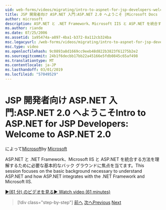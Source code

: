 ```yaml
---
uid: web-forms/videos/migrating/intro-to-aspnet-for-jsp-developers-welcome-to-aspnet-20
title: JSP 開発者向け ASP.NET 入門:ASP.NET 2.0 へようこそ |Microsoft Docs
author: microsoft
description: ASP.NET と .NET Framework、Microsoft IIS と ASP.NET を統合する方法を理解するために必要な基本的なバック グラウンドに焦点を当てます。
ms.author: riande
ms.date: 07/25/2006
ms.assetid: 1a95474a-a897-4ba1-b372-8a112cb324ba
msc.legacyurl: /web-forms/videos/migrating/intro-to-aspnet-for-jsp-developers-welcome-to-aspnet-20
msc.type: video
ms.openlocfilehash: 9c0893a8d1669cc9eeb48d822b3823f61275b2e2
ms.sourcegitcommit: 24b1f6decbb17bb22a45166e5fdb0845c65af498
ms.translationtype: MT
ms.contentlocale: ja-JP
ms.lasthandoff: 03/01/2019
ms.locfileid: "57049529"
---
```

<a name="intro-to-aspnet-for-jsp-developers-welcome-to-aspnet-20"></a><span data-ttu-id="52cd1-103">JSP 開発者向け ASP.NET 入門:ASP.NET 2.0 へようこそ</span><span class="sxs-lookup"><span data-stu-id="52cd1-103">Intro to ASP.NET for JSP Developers: Welcome to ASP.NET 2.0</span></span>
====================
<span data-ttu-id="52cd1-104">によって[Microsoft](https://github.com/microsoft)</span><span class="sxs-lookup"><span data-stu-id="52cd1-104">by [Microsoft](https://github.com/microsoft)</span></span>

<span data-ttu-id="52cd1-105">ASP.NET と .NET Framework、Microsoft IIS と ASP.NET を統合する方法を理解するために必要な基本的なバック グラウンドに焦点を当てます。</span><span class="sxs-lookup"><span data-stu-id="52cd1-105">This session focuses on the basic background necessary to understand ASP.NET and how ASP.NET integrates with the .NET Framework and Microsoft IIS.</span></span>

[<span data-ttu-id="52cd1-106">&#9654;(61 分) のビデオを見る</span><span class="sxs-lookup"><span data-stu-id="52cd1-106">&#9654; Watch video (61 minutes)</span></span>](https://channel9.msdn.com/Blogs/ASP-NET-Site-Videos/intro-to-aspnet-for-jsp-developers-welcome-to-aspnet-20)

> [!div class="step-by-step"]
> <span data-ttu-id="52cd1-107">[前へ](migrating-from-classic-asp-to-aspnet.md)
> [次へ](intro-to-aspnet-for-jsp-developers-building-applications.md)</span><span class="sxs-lookup"><span data-stu-id="52cd1-107">[Previous](migrating-from-classic-asp-to-aspnet.md)
[Next](intro-to-aspnet-for-jsp-developers-building-applications.md)</span></span>

